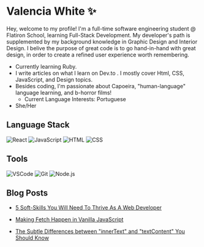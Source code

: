 # Valencia White ✨
Hey, welcome to my profile! I'm a full-time software engineering student @ Flatiron School, learning Full-Stack Development. My developer's path is supplemented by my background knowledge in Graphic Design and Interior Design. I belive the purpose of great code is to go hand-in-hand with great design, in order to create a refined user experience worth remembering. 

- Currently learning Ruby.
- I write articles on what I learn on Dev.to . I mostly cover Html, CSS, JavaScript, and Design topics. 
- Besides coding, I'm passionate about  Capoeira, "human-language" language learning, and b-horror films!
    - Current Language Interests:  Portuguese 
- She/Her
## Language Stack
![React](https://img.icons8.com/color/48/000000/react-native.png)
![JavaScript](https://img.icons8.com/color/48/000000/javascript--v1.png) ![HTML](https://img.icons8.com/color/48/000000/html-5--v1.png) ![CSS](https://img.icons8.com/color/48/000000/css3.png)
## Tools 
![VSCode](https://img.icons8.com/color/48/000000/visual-studio-code-2019.png) ![Git](https://img.icons8.com/color/48/000000/git.png) ![Node.js](https://img.icons8.com/fluency/48/000000/node-js.png)
## Blog Posts 
- [5 Soft-Skills You Will Need To Thrive As A Web Developer](https://dev.to/valenciawhite/5-skills-you-will-need-to-thrive-as-a-developer-438i)
- [Making Fetch Happen in Vanilla JavaScript](https://dev.to/valenciawhite/making-fetch-happen-in-vanilla-javascript-4e2l)

- [The Subtle Differences between "innerText" and "textContent" You Should Know](https://dev.to/valenciawhite/the-subtle-differences-between-innertext-innerhtml-and-textcontent-you-should-know-3clc)
<!--
**valenciawhite/valenciawhite** is a ✨ _special_ ✨ repository because its `README.md` (this file) appears on your GitHub profile.

Here are some ideas to get you started:

- 🔭 I’m currently working on ...
- 🌱 I’m currently learning ...
- 👯 I’m looking to collaborate on ...
- 🤔 I’m looking for help with ...
- 💬 Ask me about ...
- 📫 How to reach me: ...
- 😄 Pronouns: ...
- ⚡ Fun fact: ...
-->
